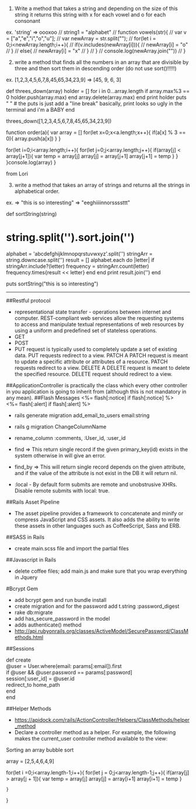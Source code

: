 1. Write a method that takes a string and depending on the size of this string it returns this string with x for each vowel and o for each consonant

ex. 'string' => oooxoo
// string1 = "alphabet"
// function vowels(str){
//   var v = ["a","e","i","o","u"];
//   var newArray = str.split("");
//   for(let i = 0;i<newArray.length;i++){
//     if(v.includes(newArray[i])){
//       newArray[i] = "o"
//     }
//     else{
//       newArray[i] = "x"
//     }
//   }
//   console.log(newArray.join(""))
// }


2. write a method that finds all the numbers in an array that are divisible by three and then sort them in descending order (do not use sort()!!!!!)

ex. [1,2,3,4,5,6,7,8,45,65,34,23,9] => [45, 9, 6, 3]

def threes_down(array)
	holder = []
	for i in 0...array.length
		if array.max%3 == 0
			holder.push(array.max)
		end
		array.delete(array.max)
	end
	print holder
	puts " "
	# the puts is just add a "line break" basically, print looks so ugly in the terminal and i'm a BABY
end

threes_down([1,2,3,4,5,6,7,8,45,65,34,23,9])



function order(a){
var array = []
for(let x=0;x<a.length;x++){
  if(a[x] % 3 == 0){
    array.push(a[x])
  }
}

for(let i=0;i<array.length;i++){
  for(let j=0;j<array.length;j++){
    if(array[j] < array[j+1]){
      var temp = array[j]
      array[j] = array[j+1]
      array[j+1] = temp
    }
  }
}console.log(array)
}

from Lori


3. write a method that takes an array of strings and returns all the strings in alphabetical order. 

ex. => "this is so interesting" => "eeghiiiinnorssssttt"

def sortString(string)
  # string.split('').sort.join('')
  alphabet = 'abcdefghijklmnopqrstuvwxyz'.split('')
  stringArr = string.downcase.split('')
  result = []
  alphabet.each do |letter|
    if stringArr.include?(letter)
      frequency = stringArr.count(letter)
      frequency.times{result << letter}
    end
  end
  print result.join('')
end

puts sortString("this is so interesting")

------------------------------------------------


##Restful protocol 
- representational state transfer - operations between internet and computer.  REST-compliant web services allow the requesting systems to access and manipulate textual representations of web resources by using a uniform and predefined set of stateless operations.
- GET
- POST
- PUT request is typically used to completely update a set of existing data. 
PUT requests redirect to a view.
PATCH
A PATCH request is meant to update a specific attribute or attributes of a 
resource. PATCH requests redirect to a view.
DELETE
A DELETE request is meant to delete the specified resource. DELETE 
request should redirect to a view.

##ApplicationController
 is practically the class which every other controller in you application is going to inherit from (although this is not mandatory in any mean).
##Flash Messages
<%= flash[:notice] if flash[:notice] %>  
<%= flash[:alert] if flash[:alert] %>  
 
- rails generate migration add_email_to_users email:string
- rails g migration ChangeColumnName
- rename_column :comments, :User_id, :user_id  

- find => This return single record if the given primary_key(id) exists in the system otherwise in will give an error.
- find_by => This will return single record depends on the given attribute, and if the value of the attribute is not exist in the DB it will return nil.
- :local - By default form submits are remote and unobstrusive XHRs. Disable remote submits with local: true.


##Rails Asset Pipeline
- The asset pipeline provides a framework to concatenate and minify or compress JavaScript and CSS assets. It also adds the ability to write these assets in other languages such as CoffeeScript, Sass and ERB.

##SASS in Rails
- create main.scss file and import the partial files

##Javascript in Rails
- delete coffee files; add main.js and make sure that you wrap everything in Jquery

#Bcrypt Gem
- add bcrypt gem and run bundle install
- create migration and for the password add t.string :password_digest
- rake db:migrate
- add has_secure_password in the model
- adds authenticate() method
- http://api.rubyonrails.org/classes/ActiveModel/SecurePassword/ClassMethods.html

##Sessions

def create   
@user = User.where(email: params[:email]).first  
if @user && @user.password == params[:password]  
      session[:user_id] = @user.id  
       redirect_to home_path  
	end  
end


##Helper Methods
 - https://apidock.com/rails/ActionController/Helpers/ClassMethods/helper_method
 - Declare a controller method as a helper. For example, the following makes the current_user controller method available to the view:



 Sorting an array bubble sort

array = [2,5,4,6,4,9]

 for(let i =0;i<array.length-1;i++){
	for(let j = 0;j<array.length-1;j++){
	if(array[j] > array[j + 1]){
		var temp = array[j]
		array[j] = array[i+1]
		array[i+1] =   temp
	}

	}

}

 

